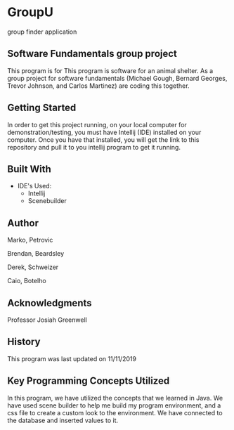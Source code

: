 # GroupU
group finder application
## Software Fundamentals group project
This program is for 
This program is software for an animal shelter.
As a group project for software fundamentals (Michael Gough, Bernard Georges, Trevor Johnson, and Carlos Martinez) are coding 
this together. 

## Getting Started

In order to get this project running, on your local computer for demonstration/testing, 
you must have Intellij (IDE) installed on your computer. 
Once you have that installed, you will get the link to this repository and pull it to you
intellij program to get it running.


## Built With

* IDE's Used:
    * Intellij
    * Scenebuilder

## Author

Marko, Petrovic

Brendan, Beardsley

Derek, Schweizer

Caio, Botelho


## Acknowledgments

Professor Josiah Greenwell

## History

This program was last updated on 11/11/2019

## Key Programming Concepts Utilized

In this program, we have utilized the concepts that we learned in Java. We have used scene builder to help me build my program environment,
and a css file to create a custom look to the environment. We have connected to the database and inserted values to it.
